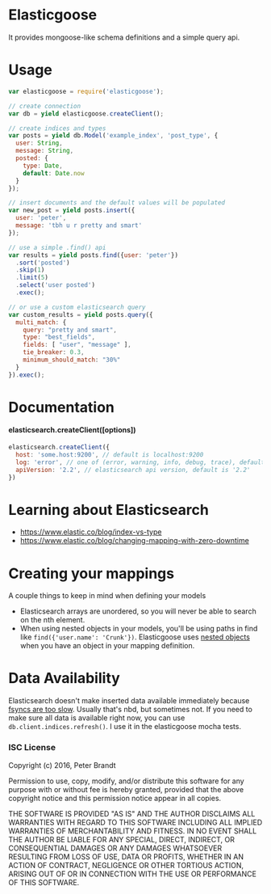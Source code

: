 # Elasticgoose

It provides mongoose-like schema definitions and a simple query api.

# Usage

```javascript
var elasticgoose = require('elasticgoose');

// create connection
var db = yield elasticgoose.createClient();

// create indices and types
var posts = yield db.Model('example_index', 'post_type', {
  user: String,
  message: String,
  posted: {
    type: Date,
    default: Date.now
  }
});

// insert documents and the default values will be populated
var new_post = yield posts.insert({
  user: 'peter',
  message: 'tbh u r pretty and smart'
});

// use a simple .find() api
var results = yield posts.find({user: 'peter'})
  .sort('posted')
  .skip(1)
  .limit(5)
  .select('user posted')
  .exec();

// or use a custom elasticsearch query
var custom_results = yield posts.query({
  multi_match: {
    query: "pretty and smart",
    type: "best_fields",
    fields: [ "user", "message" ],
    tie_breaker: 0.3,
    minimum_should_match: "30%"
  }
}).exec();
```

# Documentation

#### elasticsearch.createClient([options])
```js
elasticsearch.createClient({
  host: 'some.host:9200', // default is localhost:9200
  log: 'error', // one of (error, warning, info, debug, trace), default is 'info'
  apiVersion: '2.2', // elasticsearch api version, default is '2.2'
})
```


# Learning about Elasticsearch

* https://www.elastic.co/blog/index-vs-type
* https://www.elastic.co/blog/changing-mapping-with-zero-downtime


# Creating your mappings

A couple things to keep in mind when defining your models

* Elasticsearch arrays are unordered, so you will never be able to search on the nth element.
* When using nested objects in your models, you'll be using paths in find like `find({'user.name': 'Crunk'})`. Elasticgoose uses [nested objects](https://www.elastic.co/guide/en/elasticsearch/guide/current/nested-objects.html) when you have an object in your mapping definition.


# Data Availability

Elasticsearch doesn't make inserted data available immediately because
[fsyncs are too slow](https://www.elastic.co/guide/en/elasticsearch/guide/current/near-real-time.html).  Usually that's nbd, but sometimes not.  If you need to make sure all data
is available right now, you can use `db.client.indices.refresh()`.  I use it in
the elasticgoose mocha tests.

### ISC License

Copyright (c) 2016, Peter Brandt

Permission to use, copy, modify, and/or distribute this software for any purpose with or without fee is hereby granted, provided that the above copyright notice and this permission notice appear in all copies.

THE SOFTWARE IS PROVIDED "AS IS" AND THE AUTHOR DISCLAIMS ALL WARRANTIES WITH REGARD TO THIS SOFTWARE INCLUDING ALL IMPLIED WARRANTIES OF MERCHANTABILITY AND FITNESS. IN NO EVENT SHALL THE AUTHOR BE LIABLE FOR ANY SPECIAL, DIRECT, INDIRECT, OR CONSEQUENTIAL DAMAGES OR ANY DAMAGES WHATSOEVER RESULTING FROM LOSS OF USE, DATA OR PROFITS, WHETHER IN AN ACTION OF CONTRACT, NEGLIGENCE OR OTHER TORTIOUS ACTION, ARISING OUT OF OR IN CONNECTION WITH THE USE OR PERFORMANCE OF THIS SOFTWARE.
